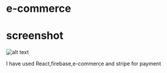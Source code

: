# e-commerce
# screenshot

![alt text](https://github.com/ahmed3520/e-commerce/blob/main/public/e-commerce.PNG)

I have used React,firebase,e-commerce and stripe for payment
